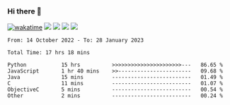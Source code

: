### Hi there 👋
[![wakatime](https://wakatime.com/badge/user/368879df-dc38-4b1a-86c4-8a2054a0e074.svg)](https://wakatime.com/@368879df-dc38-4b1a-86c4-8a2054a0e074)
<img src="https://img.shields.io/badge/Windows-0078D6?style=flat&logo=Windows&logoColor=white">
<img src="https://img.shields.io/badge/IntelliJ_IDEA-000000.svg?style=flat&logo=IntelliJ-IDEA&logoColor=white">
<img src="https://img.shields.io/badge/Visual_Studio_Code-007ACC?style=flat&logo=Visual-Studio-Code&logoColor=white">
<img src="https://img.shields.io/badge/Discord-5865F2?label=kano%233578&style=flat&logo=discord&logoColor=white">
<br>


<!--START_SECTION:waka-->

```text
From: 14 October 2022 - To: 28 January 2023

Total Time: 17 hrs 18 mins

Python           15 hrs          >>>>>>>>>>>>>>>>>>>>>>---   86.65 %
JavaScript       1 hr 40 mins    >>-----------------------   09.68 %
Java             15 mins         -------------------------   01.49 %
C                11 mins         -------------------------   01.07 %
ObjectiveC       5 mins          -------------------------   00.54 %
Other            2 mins          -------------------------   00.24 %
```

<!--END_SECTION:waka-->
